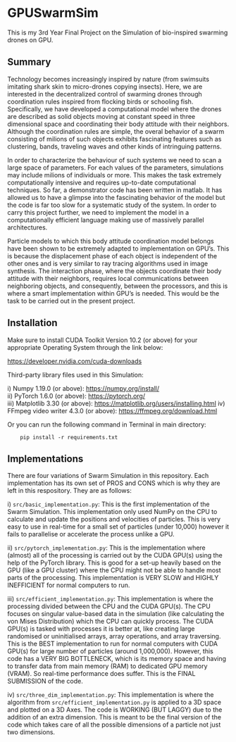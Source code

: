 # GPUSwarmSim
This is my 3rd Year Final Project on the Simulation of bio-inspired swarming drones on GPU.

## Summary
Technology becomes increasingly inspired by nature (from swimsuits imitating
shark skin to micro-drones copying insects). Here, we are interested in the
decentralized control of swarming drones through coordination rules inspired
from flocking birds or schooling fish. Specifically, we have developed a
computational model where the drones are described as solid objects moving
at constant speed in three dimensional space and coordinating their body
attitude with their neighbors. Although the coordination rules are
simple, the overal behavior of a swarm consisting of milions of such objects
exhibits fascinating features such as clustering, bands, traveling waves and
other kinds of intringuing patterns.

In order to characterize the behaviour of such systems we need to scan a
large space of parameters. For each values of the parameters, simulations
may include milions of individuals or more. This makes the task extremely
computationally intensive and requires up-to-date computational techniques.
So far, a demonstrator code has been written in matlab. It has allowed
us to have a glimpse into the fascinating behavior of the model but the code
is far too slow for a systematic study of the system. In order to carry this
project further, we need to implement the model in a computationally
efficient language making use of massively parallel architectures.

Particle models to which this body attitude coordination model belongs have
been shown to be extremely adapted to implementation on GPU’s. This is
because the displacement phase of each object is independent of the other
ones and is very similar to ray tracing algorithms used in image synthesis.
The interaction phase, where the objects coordinate their body attitude with
their neighbors, requires local communications between neighboring objects,
and consequently, between the processors, and this is where a smart
implementation within GPU’s is needed. This would be the task to be carried
out in the present project.

## Installation

Make sure to install CUDA Toolkit Version 10.2 (or above) for your appropriate
Operating System through the link below:

https://developer.nvidia.com/cuda-downloads

Third-party library files used in this Simulation:

i) Numpy 1.19.0 (or above): https://numpy.org/install/  
ii) PyTorch 1.6.0 (or above): https://pytorch.org/  
iii) Matplotlib 3.30 (or above): https://matplotlib.org/users/installing.html
iv) FFmpeg video writer 4.3.0 (or above): https://ffmpeg.org/download.html

Or you can run the following command in Terminal in main directory:

		pip install -r requirements.txt

## Implementations

There are four variations of Swarm Simulation in this repository. Each
implementation has its own set of PROS and CONS which is why they are
left in this respository. They are as follows:

i) `src/basic_implementation.py`: This is the first implementation
of the Swarm Simulation. This implementation only used NumPy on the CPU
to calculate and update the positions and velocities of particles. This
is very easy to use in real-time for a small set of particles (under
10,000) however it fails to parallelise or accelerate the process unlike
a GPU.

ii) `src/pytorch_implementation.py`: This is the implementation where
(almost) all of the processing is carried out by the CUDA GPU(s) using
the help of the PyTorch library. This is good for a set-up heavily based
on the GPU (like a GPU cluster) where the CPU might not be able to handle
most parts of the processing. This implementation is VERY SLOW and HIGHLY
INEFFICIENT for normal computers to run.

iii) `src/efficient_implementation.py`: This implementation is where the
processing divided between the CPU and the CUDA GPU(s). The CPU focuses on
singular value-based data in the simulation (like calculating the von
Mises Distribution) which the CPU can quickly process. The CUDA GPU(s) is
tasked with processes it is better at, like creating large randomised
or uninitialised arrays, array operations, and array traversing. This is
the BEST implementation to run for normal computers with CUDA GPU(s) for
large number of particles (around 1,000,000). However, this code has a
VERY BIG BOTTLENECK, which is its memory space and having to transfer
data from main memory (RAM) to dedicated GPU memory (VRAM). So real-time
performance does suffer. This is the FINAL SUBMISSION of the code.

iv) `src/three_dim_implementation.py`: This implementation is where the
algorithm from `src/efficient_implementation.py` is applied to a 3D space
and plotted on a 3D Axes. The code is WORKING (BUT LAGGY) due to the 
addition of an extra dimension. This is meant to be the final version
of the code which takes care of all the possible dimensions of a particle
not just two dimensions.